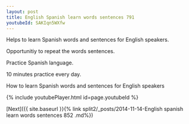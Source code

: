 ```yaml
---
layout: post
title: English Spanish learn words sentences 791 
youtubeId: SAKIqn5WXfw
---
```

 
 
Helps to learn Spanish words and sentences for English speakers.

Opportunitiy to repeat the words sentences. 

Practice Spanish language. 
 
10 minutes practice every day. 
 
How to learn Spanish words and sentences for English speakers 
 
{% include youtubePlayer.html id=page.youtubeId %}
 
 
[Next]({{ site.baseurl }}{% link  split2/_posts/2014-11-14-English spanish learn words sentences 852 .md%})
 
